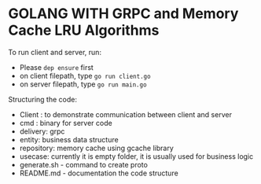 # GOLANG WITH GRPC and Memory Cache LRU Algorithms
To run client and server, run:
   - Please ```dep ensure``` first
   - on client filepath, type ```go run client.go```
   - on server filepath, type ```go run main.go```

Structuring the code:
- Client : to demonstrate communication between client and server
- cmd : binary for server code
- delivery: grpc
- entity: business data structure
- repository: memory cache using gcache library
- usecase: currently it is empty folder, it is usually used for business logic
- generate.sh - command to create proto
- README.md - documentation the code structure